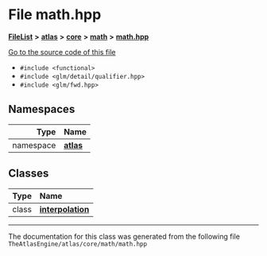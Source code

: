 

# File math.hpp



[**FileList**](files.md) **>** [**atlas**](dir_1e6ffef027cfcf7ded3287660b505c9f.md) **>** [**core**](dir_ab5f97e7ae27ba905c508150b2df25d1.md) **>** [**math**](dir_cd513ce3e965767955df67d416f47de6.md) **>** [**math.hpp**](math_8hpp.md)

[Go to the source code of this file](math_8hpp_source.md)



* `#include <functional>`
* `#include <glm/detail/qualifier.hpp>`
* `#include <glm/fwd.hpp>`













## Namespaces

| Type | Name |
| ---: | :--- |
| namespace | [**atlas**](namespaceatlas.md) <br> |


## Classes

| Type | Name |
| ---: | :--- |
| class | [**interpolation**](classatlas_1_1interpolation.md) <br> |



















































------------------------------
The documentation for this class was generated from the following file `TheAtlasEngine/atlas/core/math/math.hpp`

